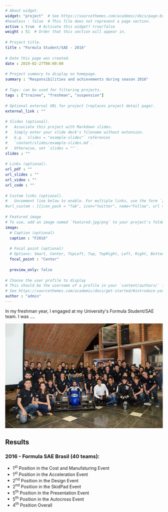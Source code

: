 ```yaml
---
# About widget.
widget: "project"  # See https://sourcethemes.com/academic/docs/page-builder/
#headless : false  # This file does not represent a page section.
active : true  # Activate this widget? true/false
weight : 51  # Order that this section will appear in.

# Project title.
title : "Formula Student/SAE - 2016"

# Date this page was created.
date : 2019-02-27T00:00:00

# Project summary to display on homepage.
summary : "Responsibilities and achievements during season 2016"

# Tags: can be used for filtering projects.
tags : ["trainee", "freshman", "suspension"]

# Optional external URL for project (replaces project detail page).
external_link : ""

# Slides (optional).
#   Associate this project with Markdown slides.
#   Simply enter your slide deck's filename without extension.
#   E.g. `slides = "example-slides"` references 
#   `content/slides/example-slides.md`.
#   Otherwise, set `slides = ""`.
slides : ""

# Links (optional).
url_pdf : ""
url_slides : ""
url_video : ""
url_code : ""

# Custom links (optional).
#   Uncomment line below to enable. For multiple links, use the form `[{...}, {...}, {...}]`.
#url_custom : [{icon_pack = "fab", icon="twitter", name="Follow", url = "https://twitter.com/georgecushen"}]

# Featured image
# To use, add an image named `featured.jpg/png` to your project's folder. 
image:
  # Caption (optional)
  caption : "F2016"
  
  # Focal point (optional)
  # Options: Smart, Center, TopLeft, Top, TopRight, Left, Right, BottomLeft, Bottom, BottomRight
  focal_point : "Center"
  
  preview_only: false
  
# Choose the user profile to display
# This should be the username of a profile in your `content/authors/` folder.
# See https://sourcethemes.com/academic/docs/get-started/#introduce-yourself
author : "admin"
---
```


In my freshman year, I engaged at my University's Formula Student/SAE team. I was ....

<img src="team.jpg" alt="Fsae Unicamp Team">

## Results
### 2016 - Formula SAE Brasil (40 teams):
* 1<sup>st</sup> Position in the Cost and Manufaturing Event
* 1<sup>st</sup> Position in the Acceleration Event
* 2<sup>nd</sup> Position in the Design Event
* 2<sup>nd</sup> Position in the SkidPad Event
* 5<sup>th</sup> Position in the Presentation Event
* 5<sup>th</sup> Position in the Autocross Event
* 4<sup>th</sup> Position Overall
